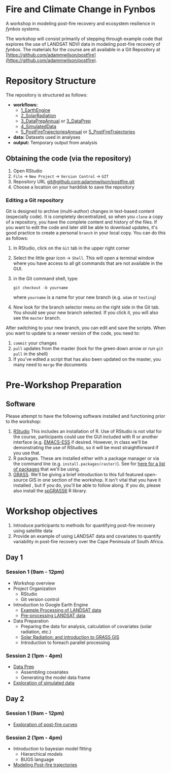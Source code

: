Fire and Climate Change in Fynbos
=====

A workshop in modeling post-fire recovery and ecosystem resilience in _fynbos_ systems.

The workshop will consist primarily of stepping through example code that explores the use of LANDSAT NDVI data in modeling post-fire recovery of _fynbos_.  The materials for the course are all available in a Git Repository at [https://github.com/adammwilson/postfire](https://github.com/adammwilson/postfire).


# Repository Structure

The repository is structured as follows:

* **workflows:**       
    * [1_EarthEngine](workflow/1_EarthEngine)
    * [2_SolarRadiation](workflow/2_SolarRadiation/SolarRadiation.Rmd)
    * [3_DataPrepAnnual](workflow/3_DataAnnual/DataPrep.md) or   [3_DataPrep](workflow/3_Data/DataPrep.md)
    * [4_SimulatedData](workflow/4_SimulatedData/SimulatedData.md)
    * [5_PostFireTrajectoriesAnnual](workflow/5_PostFireTrajectoriesAnnual/PostFireTrajectories.md) or [5_PostFireTrajectories](workflow/5_PostFireTrajectories/PostFireTrajectories.md)
*  **data:**  Datasets used in analyses
* **output:** Temporary output from analysis


## Obtaining the code (via the repository)

1. Open RStudio
2. `File` -> `New Project` -> `Version Control` -> `GIT`
3. Repository URL [git@github.com:adammwilson/postfire.git](git@github.com:adammwilson/postfire.git)
4. Choose a location on your harddisk to save the repository


### Editing a Git repository
Git is designed to archive (multi-author) changes in text-based content (especially code).  It is completely decentralized, so when you `clone` a copy of a repository, you have the complete content and history of the files.  If you want to edit the code and later still be able to download updates, it's good practice to create a personal `branch` in your local copy.  You can do this as follows:

1. In RStudio, click on the `Git` tab in the upper right corner
2. Select the little gear icon -> `Shell`. This will open a terminal window where you have access to all git commands that are not available in the GUI.
2. in the Git command shell, type:

      `git checkout -b yourname`
      
      where `yourname` is a name for your new branch (e.g. `adam` or `testing`)
3. Now look for the branch selector menu on the right side in the Git tab.  You should see your new branch selected.  If you click it, you will also see the `master` branch.

After switching to your new branch, you can edit and save the scripts.  When you want to update to a newer version of the code, you need to:

1.   `commit` your changes
2.  `pull` updates from the master (look for the green down arrow or run `git pull` in the shell)
3.  If you've edited a script that has also been updated on the master, you many need to `merge` the documents




# Pre-Workshop Preparation
## Software
Please attempt to have the following software installed and functioning prior to the workshop:

1. [RStudio](http://www.rstudio.com/)
  This includes an installation of R.  Use of RStudio is not vital for the course, participants could use the  GUI included with R or another interface (e.g. [EMACS-ESS](http://ess.r-project.org/) if desired.  However, in class we'll be demonstrating the use of RStudio, so it will be most straightforward if you use that.
2. R packages.  These are installed either with a package manager or via the command line (e.g. `install.packages(raster)`).  See for [here for a list of packages](workflow/setup.R) that we'll be using.
3. [GRASS](http://grass.osgeo.org/download/).  We'll be giving a brief introduction to this full featured open-source GIS in one section of the workshop.  It isn't vital that you have it installed , but if you do, you'll be able to follow along.  If you do, please also install the [spGRASS6](http://cran.r-project.org/web/packages/spgrass6/index.html) R library.  

# Workshop objectives

1. Introduce participants to methods for quantifying post-fire recovery using satellite data
2. Provide an example of using LANDSAT data and covariates to quantify variability in post-fire recovery over the Cape Peninsula of South Africa.

## Day 1

### Session 1 (9am - 12pm)

* Workshop overview
* Project Organization
	*  RStudio
	*  Git version control
* Introduction to Google Earth Engine
  * [Example Processing of LANDSAT data](workflow/1_EarthEngine/CapePointLANDSAT_cloud.js)
  * [Pre-processing LANDSAT data](workflow/1_EarthEngine/CapePointLANDSAT_daily.js)
*   Data Preparation
	*  Preparing the data for analysis, calculation of covariates (solar radiation, etc.)
	*  [Solar Radiation: and introduction to GRASS GIS](workflow/2_SolarRadiation/SolarRadiation.Rmd)
	*  Introduction to foreach parallel processing 
	
### Session 2 (1pm - 4pm)
* [Data Prep](workflow/3_DataAnnual/DataPrep.md)
  * Assembling covariates
  * Generating the model data frame
* [Exploration of simulated data](workflow/4_SimulatedData/SimulatedData.md)

## Day 2

### Session 1 (9am - 12pm)
* [Exploration of post-fire curves](workflow/5_PostFireTrajectories/PostFireTrajectories.html)


### Session 2 (1pm - 4pm)
* Introduction to bayesian model fitting
	* Hierarchical models
	* BUGS language
* [Modeling Post-fire trajectories](workflow/6_Modeling/Modeling.md)


